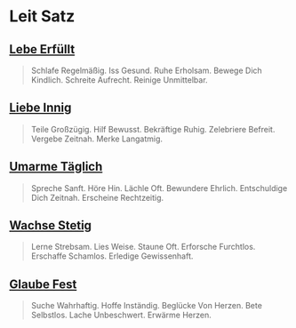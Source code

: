 # Leit Satz

## [Lebe Erfüllt](./lebe-erfuellt.html)
> Schlafe Regelmäßig. Iss Gesund. Ruhe Erholsam. Bewege Dich Kindlich. Schreite Aufrecht. Reinige Unmittelbar.

## [Liebe Innig](./liebe-innig.html)
> Teile Großzügig. Hilf Bewusst. Bekräftige Ruhig. Zelebriere Befreit. Vergebe Zeitnah. Merke Langatmig.

## [Umarme Täglich](./umarme-taeglich.html)
> Spreche Sanft. Höre Hin. Lächle Oft. Bewundere Ehrlich. Entschuldige Dich Zeitnah. Erscheine Rechtzeitig.

## [Wachse Stetig](./wachse-stetig.html)
> Lerne Strebsam. Lies Weise. Staune Oft. Erforsche Furchtlos. Erschaffe Schamlos. Erledige Gewissenhaft.

## [Glaube Fest](./glaube-fest.html)
> Suche Wahrhaftig. Hoffe Inständig. Beglücke Von Herzen. Bete Selbstlos. Lache Unbeschwert. Erwärme Herzen.
